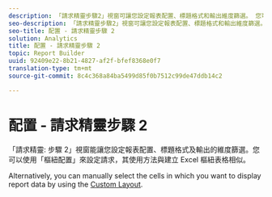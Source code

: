 ```yaml
---
description: 「請求精靈步驟2」視窗可讓您設定報表配置、標題格式和輸出維度篩選。 您可以使用「樞紐配置」來設定請求，其使用方法與建立 Excel 樞紐表格相似。
seo-description: 「請求精靈步驟2」視窗可讓您設定報表配置、標題格式和輸出維度篩選。 您可以使用「樞紐配置」來設定請求，其使用方法與建立 Excel 樞紐表格相似。
seo-title: 配置 - 請求精靈步驟 2
solution: Analytics
title: 配置 - 請求精靈步驟 2
topic: Report Builder
uuid: 92409e22-8b21-4827-af2f-bfef8368e0f7
translation-type: tm+mt
source-git-commit: 8c4c368a84ba5499d85f0b7512c99de47ddb14c2

---
```



# 配置 - 請求精靈步驟 2

「請求精靈: 步驟 2」視窗能讓您設定報表配置、標題格式及輸出的維度篩選。您可以使用「樞紐配置」來設定請求，其使用方法與建立 Excel 樞紐表格相似。

Alternatively, you can manually select the cells in which you want to display report data by using the [Custom Layout](/help/analyze/report-builder/layout/configure-the-custom-layout.md).
